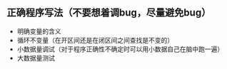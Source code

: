 ## 正确程序写法（不要想着调bug，尽量避免bug）
- 明确变量的含义
- 循环不变量（在开区间还是在闭区间之间查找是不变的）
- 小数据量调试（对于程序正确性不确定时可以用小数据自己在脑中跑一遍）
- 大数据量测试
